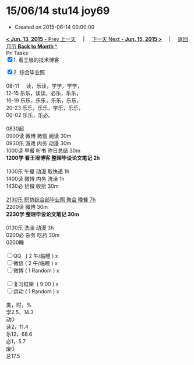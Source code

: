# 15/06/14 stu14 joy69

- Created on 2015-06-14 00:00:00

[**< Jun. 13, 2015** - Prev 上一天](/lifelogs/2015/06/d13.md) &nbsp; &nbsp; | &nbsp; &nbsp; [下一天 Next - **Jun. 15, 2015 >**](/lifelogs/2015/06/d15.md) &nbsp; &nbsp; |  &nbsp; &nbsp; [返回月历 **Back to Month ^**](/lifelogs/2015/06/index.md)
<br/>Pri Tasks:</strong><br clear="none"/><input type="checkbox" checked="true" />1. 看王垠的技术博客</div><div><input type="checkbox" checked="true" />2. 综合毕业照<br/></div><div><div><br clear="none"/></div>08-11     读，乐读，学学，学学，<br clear="none"/>12-15 乐乐，读读，必乐，乐乐，<br clear="none"/>16-19 乐乐，乐乐，乐乐，乐乐，<br clear="none"/>20-23 乐乐，乐乐，学乐，乐乐，</div><div>00-02 乐乐，乐必。<br/><div><br clear="none"/></div>0830起<br clear="none"/>0900读 微博 微信 阅读 30m</div><div>0930乐 游戏 内务 动漫 30m</div><div>1000读 早餐 听书 昨日总结 30m</div><div><strong>1200学 看王垠博客 整理毕设论文笔记 2h</strong><div><br clear="none"/></div>1300乐 午餐 动漫 取快递 1h</div><div>1400读 微博 内务 洗澡 1h</div><div>1430必 拾掇 收拾 30m</div><div><div><b><br clear="none"/></b></div><u>2130乐 职协综合部毕业照 聚会 晚餐 7h</u></div><div>2200读 微博 30m<br clear="none"/><strong>2230学 </strong><strong>整理毕设论文笔记</strong><strong> 30m</strong></div><div><br/></div><div>0130乐 洗澡 动漫 3h</div><div>0200必 杂务 吃药 30m </div><div>0200睡</div><div><br clear="none"/></div><div><input type="checkbox" />QQ   ( 2 午/临睡 ) x<br clear="none"/><input type="checkbox" />微信 ( 2 午/临睡 ) x</div><div><input type="checkbox" />微博 ( 1 Random ) x</div><div><br clear="none"/></div><div><input type="checkbox" />复习框架  ( 9:00 ) x<br clear="none"/></div><div><input type="checkbox" />运动 ( 1 Random ) x</div><div><div><br clear="none"/></div>类，时，%<br clear="none"/>学2.5，14.3<br clear="none"/>动0<br clear="none"/>读2，11.4<br clear="none"/>乐12，68.6<br clear="none"/>必1，5.7<br clear="none"/>废0<br clear="none"/>总17.5</div>
